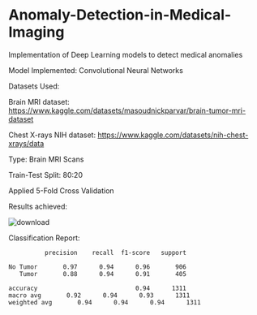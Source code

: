 # Anomaly-Detection-in-Medical-Imaging
Implementation of Deep Learning models to detect medical anomalies

Model Implemented: Convolutional Neural Networks

Datasets Used: 

Brain MRI dataset: https://www.kaggle.com/datasets/masoudnickparvar/brain-tumor-mri-dataset

Chest X-rays NIH dataset: https://www.kaggle.com/datasets/nih-chest-xrays/data

Type: Brain MRI Scans

Train-Test Split: 80:20

Applied 5-Fold Cross Validation

Results achieved:

![download](https://github.com/user-attachments/assets/85169ac6-bb98-458d-b9f9-8a21d561c3cb)

Classification Report:

              precision    recall  f1-score   support

    No Tumor       0.97      0.94      0.96       906
       Tumor       0.88      0.94      0.91       405

    accuracy                           0.94      1311
    macro avg       0.92      0.94      0.93      1311
    weighted avg       0.94      0.94      0.94      1311
